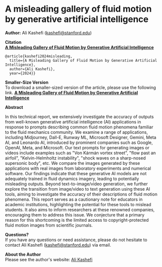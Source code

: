 # A misleading gallery of fluid motion by generative artificial intelligence

**Author:** Ali Kashefi (kashefi@stanford.edu)<br>
      
**Citation** <br>
**[A Misleading Gallery of Fluid Motion by Generative Artificial Intelligence](https://arxiv.org/abs/2405.15406)**

    @article{kashefi2024misleading,
      title={A Misleading Gallery of Fluid Motion by Generative Artificial Intelligence}, 
      author={Ali Kashefi},
      year={2024}}

**Smaller-Size Version** <br>
To download a smaller-sized version of the article, please use the following link.
**[A Misleading Gallery of Fluid Motion by Generative Artificial Intelligence](https://web.stanford.edu/~kashefi/papers/15.pdf)**


**Abstract** <br>

In this technical report, we extensively investigate the accuracy of outputs from well-known generative artificial intelligence (AI) applications in response to prompts describing common fluid motion phenomena familiar to the fluid mechanics community. We examine a range of applications, including Midjourney, Dall-E, Runway ML, Microsoft Designer, Gemini, Meta AI, and Leonardo AI, introduced by prominent companies such as Google, OpenAI, Meta, and Microsoft. Our text prompts for generating images or videos include examples such as "Von Kármán vortex street", "flow past an airfoil", "Kelvin-Helmholtz instability", "shock waves on a sharp-nosed supersonic body", etc. We compare the images generated by these applications with real images from laboratory experiments and numerical software. Our findings indicate that these generative AI models are not adequately trained in fluid dynamics imagery, leading to potentially misleading outputs. Beyond text-to-image/video generation, we further explore the transition from image/video to text generation using these AI tools, aiming to investigate the accuracy of their descriptions of fluid motion phenomena. This report serves as a cautionary note for educators in academic institutions, highlighting the potential for these tools to mislead students. It also aims to inform researchers at these renowned companies, encouraging them to address this issue. We conjecture that a primary reason for this shortcoming is the limited access to copyright-protected fluid motion images from scientific journals.

**Questions?** <br>
If you have any questions or need assistance, please do not hesitate to contact Ali Kashefi (kashefi@stanford.edu) via email.

**About the Author** <br>
Please see the author's website: [Ali Kashefi](https://web.stanford.edu/~kashefi/) 

